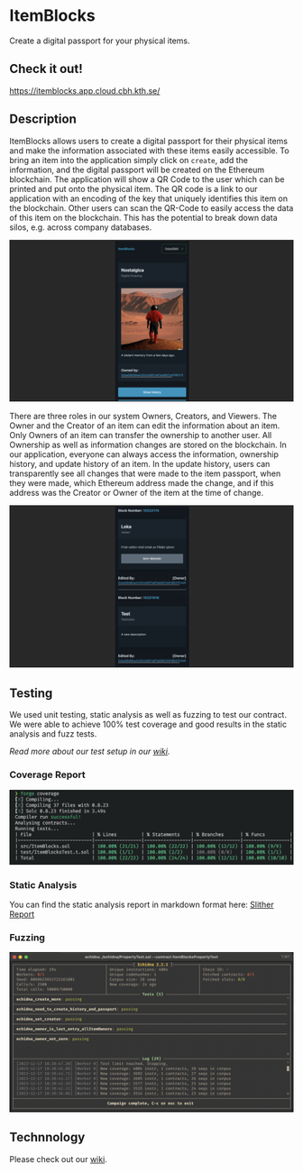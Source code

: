 # ItemBlocks
Create a digital passport for your physical items.

## Check it out!

https://itemblocks.app.cloud.cbh.kth.se/

## Description

ItemBlocks allows users to create a digital passport for their physical items and make the information associated with these items easily accessible.
To bring an item into the application simply click on `create`, add the information, and the digital passport will be created on the Ethereum blockchain. The application will show a QR Code to the user which can be printed and put onto the physical item. The QR code is a link to our application with an encoding of the key that uniquely identifies this item on the blockchain. Other users can scan the QR-Code to easily access the data of this item on the blockchain. This has the potential to break down data silos, e.g. across company databases.

![Screenshot Item Passport](./images/screenshot_item_passport.png)

There are three roles in our system Owners, Creators, and Viewers. The Owner and the Creator of an item can edit the information about an item. Only Owners of an item can transfer the ownership to another user. All Ownership as well as information changes are stored on the blockchain. In our application, everyone can always access the information, ownership history, and update history of an item. In the update history, users can transparently see all changes that were made to the item passport, when they were made, which Ethereum address made the change, and if this address was the Creator or Owner of the item at the time of change.

![Screenshot Item History](./images/screenshot_item_history.png)

## Testing

We used unit testing, static analysis as well as fuzzing to test our contract.
We were able to achieve 100% test coverage and good results in the static analysis and fuzz tests.

_Read more about our test setup in our [wiki](https://github.com/cetceeve/ItemBlocks/wiki)._

### Coverage Report

![100 Percent Coverage](./images/100coverage.png)

### Static Analysis

You can find the static analysis report in markdown format here:
[Slither Report](./contract/Slither-Report.md)

### Fuzzing

![Echidna Fuzzing Results](./images/echidna.png)


## Technnology

Please check out our [wiki](https://github.com/cetceeve/ItemBlocks/wiki).
